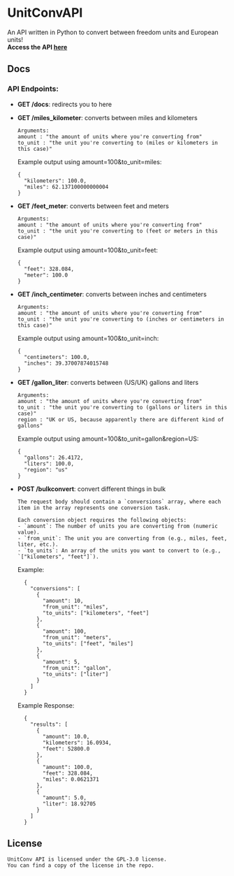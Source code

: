 # UnitConvAPI
An API written in Python to convert between freedom units and European units!  
**Access the API [here](https://unitconvapi.j4y-boi.hackclub.app/)**

## Docs
### API Endpoints:
- **GET /docs**: redirects you to here

- **GET /miles_kilometer**: converts between miles and kilometers
  ```
  Arguments:
  amount : "the amount of units where you're converting from"
  to_unit : "the unit you're converting to (miles or kilometers in this case)"
  ```
  Example output using amount=100&to_unit=miles:
  ```
  {
    "kilometers": 100.0,
    "miles": 62.137100000000004
  }
  ```

- **GET /feet_meter**: converts between feet and meters
  ```
  Arguments:
  amount : "the amount of units where you're converting from"
  to_unit : "the unit you're converting to (feet or meters in this case)"
  ```
  Example output using amount=100&to_unit=feet:
  ```
  {
    "feet": 328.084,
    "meter": 100.0
  }
  ```

- **GET /inch_centimeter**: converts between inches and centimeters
  ```
  Arguments:
  amount : "the amount of units where you're converting from"
  to_unit : "the unit you're converting to (inches or centimeters in this case)"
  ```
  Example output using amount=100&to_unit=inch:
  ```
  {
    "centimeters": 100.0,
    "inches": 39.37007874015748
  }
  ```

- **GET /gallon_liter**: converts between (US/UK) gallons and liters
  ```
  Arguments:
  amount : "the amount of units where you're converting from"
  to_unit : "the unit you're converting to (gallons or liters in this case)"
  region : "UK or US, because apparently there are different kind of gallons"
  ```
  Example output using amount=100&to_unit=gallon&region=US:
  ```
  {
    "gallons": 26.4172,
    "liters": 100.0,
    "region": "us"
  }
  ```

- **POST /bulkconvert**: convert different things in bulk
  ```
  The request body should contain a `conversions` array, where each item in the array represents one conversion task.
  
  Each conversion object requires the following objects:
  - `amount`: The number of units you are converting from (numeric value).
  - `from_unit`: The unit you are converting from (e.g., miles, feet, liter, etc.).
  - `to_units`: An array of the units you want to convert to (e.g., `["kilometers", "feet"]`).
  ```
  
  Example:
  ```
    {
      "conversions": [
        {
          "amount": 10,
          "from_unit": "miles",
          "to_units": ["kilometers", "feet"]
        },
        {
          "amount": 100,
          "from_unit": "meters",
          "to_units": ["feet", "miles"]
        },
        {
          "amount": 5,
          "from_unit": "gallon",
          "to_units": ["liter"]
        }
      ]
    }
  ```

  Example Response:
  ```
    {
      "results": [
        {
          "amount": 10.0,
          "kilometers": 16.0934,
          "feet": 52800.0
        },
        {
          "amount": 100.0,
          "feet": 328.084,
          "miles": 0.0621371
        },
        {
          "amount": 5.0,
          "liter": 18.92705
        }
      ]
    }
  ```

## License
```
UnitConv API is licensed under the GPL-3.0 license.
You can find a copy of the license in the repo.
```
